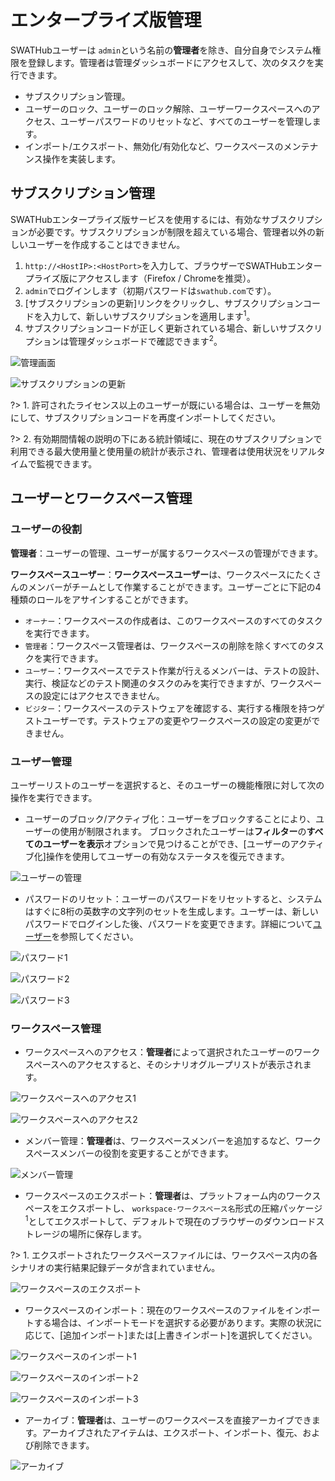 エンタープライズ版管理
===

SWATHubユーザーは `admin`という名前の**管理者**を除き、自分自身でシステム権限を登録します。管理者は管理ダッシュボードにアクセスして、次のタスクを実行できます。

* サブスクリプション管理。
* ユーザーのロック、ユーザーのロック解除、ユーザーワークスペースへのアクセス、ユーザーパスワードのリセットなど、すべてのユーザーを管理します。
* インポート/エクスポート、無効化/有効化など、ワークスペースのメンテナンス操作を実装します。

サブスクリプション管理
---

SWATHubエンタープライズ版サービスを使用するには、有効なサブスクリプションが必要です。サブスクリプションが制限を超えている場合、管理者以外の新しいユーザーを作成することはできません。

1. `http://<HostIP>:<HostPort>`を入力して、ブラウザーでSWATHubエンタープライズ版にアクセスします（Firefox / Chromeを推奨）。
2. `admin`でログインします（初期パスワードは`swathub.com`です）。
3. [サブスクリプションの更新]リンクをクリックし、サブスクリプションコードを入力して、新しいサブスクリプションを適用します<sup>1</sup>。
4. サブスクリプションコードが正しく更新されている場合、新しいサブスクリプションは管理ダッシュボードで確認できます<sup>2</sup>。

![管理画面](../assets/img/manual-enterprise-01.png)

![サブスクリプションの更新](../assets/img/manual-enterprise-02.png)

?> 1. 許可されたライセンス以上のユーザーが既にいる場合は、ユーザーを無効にして、サブスクリプションコードを再度インポートしてください。

?> 2. 有効期間情報の説明の下にある統計領域に、現在のサブスクリプションで利用できる最大使用量と使用量の統計が表示され、管理者は使用状況をリアルタイムで監視できます。

ユーザーとワークスペース管理
---

### ユーザーの役割

**管理者**：ユーザーの管理、ユーザーが属するワークスペースの管理ができます。

**ワークスペースユーザー**：**ワークスペースユーザー**は、ワークスペースにたくさんのメンバーがチームとして作業することができます。ユーザーごとに下記の4種類のロールをアサインすることができます。

 * `オーナー`：ワークスペースの作成者は、このワークスペースのすべてのタスクを実行できます。
 * `管理者`：ワークスペース管理者は、ワークスペースの削除を除くすべてのタスクを実行できます。
 * `ユーザー`：ワークスペースでテスト作業が行えるメンバーは、テストの設計、実行、検証などのテスト関連のタスクのみを実行できますが、ワークスペースの設定にはアクセスできません。
 * `ビジター`：ワークスペースのテストウェアを確認する、実行する権限を持つゲストユーザーです。テストウェアの変更やワークスペースの設定の変更ができません。

### ユーザー管理

ユーザーリストのユーザーを選択すると、そのユーザーの機能権限に対して次の操作を実行できます。

* ユーザーのブロック/アクティブ化：ユーザーをブロックすることにより、ユーザーの使用が制限されます。 ブロックされたユーザーは**フィルター**の**すべてのユーザーを表示**オプションで見つけることができ、[ユーザーのアクティブ化]操作を使用してユーザーの有効なステータスを復元できます。

![ユーザーの管理](../assets/img/manual-enterprise-03.png)

* パスワードのリセット：ユーザーのパスワードをリセットすると、システムはすぐに8桁の英数字の文字列のセットを生成します。ユーザーは、新しいパスワードでログインした後、パスワードを変更できます。詳細について[ユーザー](design_user.md)を参照してください。

![パスワード1](../assets/img/manual-enterprise-04.png)

![パスワード2](../assets/img/manual-enterprise-05.png)

![パスワード3](../assets/img/manual-enterprise-06.png)

### ワークスペース管理

* ワークスペースへのアクセス：**管理者**によって選択されたユーザーのワークスペースへのアクセスすると、そのシナリオグループリストが表示されます。


![ワークスペースへのアクセス1](../assets/img/manual-enterprise-10-1.png)

![ワークスペースへのアクセス2](../assets/img/manual-enterprise-10.png)

* メンバー管理：**管理者**は、ワークスペースメンバーを追加するなど、ワークスペースメンバーの役割を変更することができます。

![メンバー管理](../assets/img/manual-enterprise-11.png)

* ワークスペースのエクスポート：**管理者**は、プラットフォーム内のワークスペースをエクスポートし、 `workspace-ワークスペース名`形式の圧縮パッケージ<sup>1</sup>としてエクスポートして、デフォルトで現在のブラウザーのダウンロードストレージの場所に保存します。

?> 1. エクスポートされたワークスペースファイルには、ワークスペース内の各シナリオの実行結果記録データが含まれていません。

![ワークスペースのエクスポート](../assets/img/manual-enterprise-12.png)

* ワークスペースのインポート：現在のワークスペースのファイルをインポートする場合は、インポートモードを選択する必要があります。実際の状況に応じて、[追加インポート]または[上書きインポート]を選択してください。

![ワークスペースのインポート1](../assets/img/manual-enterprise-08.png)

![ワークスペースのインポート2](../assets/img/manual-enterprise-09.png)

![ワークスペースのインポート3](../assets/img/manual-enterprise-13.png)

* アーカイブ：**管理者**は、ユーザーのワークスペースを直接アーカイブできます。アーカイブされたアイテムは、エクスポート、インポート、復元、および削除できます。

![アーカイブ](../assets/img/manual-enterprise-14.png)


